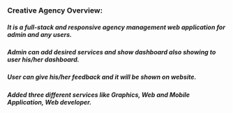 ### Creative Agency  Overview:
##### It is a full-stack and responsive agency management web application for admin and any users.
##### Admin can add desired services and show dashboard also showing to user his/her dashboard.
##### User can give his/her feedback and it will be shown on website.
##### Added three different services like Graphics, Web and Mobile Application, Web developer.

<a href="https://www.linkedin.com/in/gm-shakil-bhuiyan-42306817a/" target="_blank"></a>
